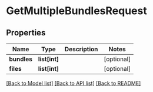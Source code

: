 # GetMultipleBundlesRequest

## Properties

Name | Type | Description | Notes
------------ | ------------- | ------------- | -------------
**bundles** | **list[int]** |  | [optional] 
**files** | **list[int]** |  | [optional] 

[[Back to Model list]](../#documentation-for-models) [[Back to API list]](../#documentation-for-api-endpoints) [[Back to README]](../)


